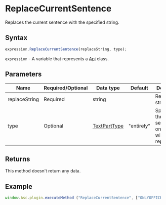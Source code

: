 # ReplaceCurrentSentence

Replaces the current sentence with the specified string.

## Syntax

```javascript
expression.ReplaceCurrentSentence(replaceString, type);
```

`expression` - A variable that represents a [Api](../Api.md) class.

## Parameters

| **Name** | **Required/Optional** | **Data type** | **Default** | **Description** |
| ------------- | ------------- | ------------- | ------------- | ------------- |
| replaceString | Required | string |  | Replacement string. |
| type | Optional | [TextPartType](../../Enumeration/TextPartType.md) | "entirely" | Specifies if the whole sentence or only its part will be replaced. |

## Returns

This method doesn't return any data.

## Example

```javascript
window.Asc.plugin.executeMethod ("ReplaceCurrentSentence", ["ONLYOFFICE", "entirely"]);
```
